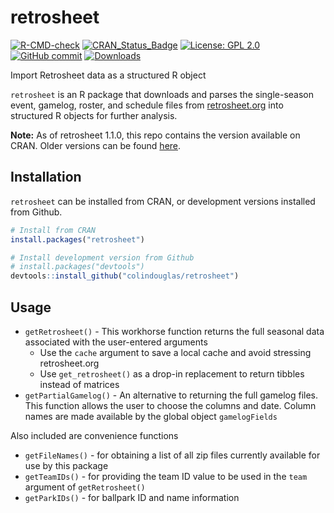 
# retrosheet

<!-- badges: start -->

[![R-CMD-check](https://github.com/colindouglas/retrosheet/actions/workflows/R-CMD-check.yaml/badge.svg)](https://github.com/colindouglas/retrosheet/actions/workflows/R-CMD-check.yaml)
[![CRAN_Status_Badge](https://www.r-pkg.org/badges/version/retrosheet)](https://cran.r-project.org/package=retrosheet)
[![License: GPL
2.0](https://img.shields.io/badge/license-GPL%20(%3E%3D%202)-blue.svg)](https://opensource.org/license/gpl-2-0)
[![GitHub
commit](https://img.shields.io/github/last-commit/colindouglas/retrosheet)](https://github.com/colindouglas/retrosheet/commit/main)
[![Downloads](https://cranlogs.r-pkg.org/badges/last-week/retrosheet)](https://cran.r-project.org/package=retrosheet)
<!-- badges: end --> Import Retrosheet data as a structured R object

`retrosheet` is an R package that downloads and parses the single-season
event, gamelog, roster, and schedule files from
[retrosheet.org](https://www.retrosheet.org/) into structured R objects
for further analysis.

**Note:** As of retrosheet 1.1.0, this repo contains the version
available on CRAN. Older versions can be found
[here](https://github.com/rmscriven/retrosheet).

## Installation

`retrosheet` can be installed from CRAN, or development versions
installed from Github.

``` r
# Install from CRAN
install.packages("retrosheet")

# Install development version from Github
# install.packages("devtools")
devtools::install_github("colindouglas/retrosheet")
```

## Usage

- `getRetrosheet()` - This workhorse function returns the full seasonal
  data associated with the user-entered arguments
  - Use the `cache` argument to save a local cache and avoid stressing
    retrosheet.org
  - Use `get_retrosheet()` as a drop-in replacement to return tibbles
    instead of matrices
- `getPartialGamelog()` - An alternative to returning the full gamelog
  files. This function allows the user to choose the columns and date.
  Column names are made available by the global object `gamelogFields`

Also included are convenience functions

- `getFileNames()` - for obtaining a list of all zip files currently
  available for use by this package
- `getTeamIDs()` - for providing the team ID value to be used in the
  `team` argument of `getRetrosheet()`
- `getParkIDs()` - for ballpark ID and name information
